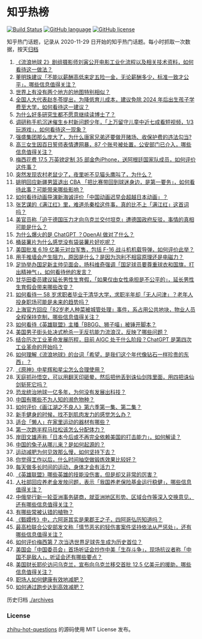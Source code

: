 # 知乎热榜
[![Build Status](https://github.com/ToWeLong/zhihu-hot-questions/workflows/CI/badge.svg)](https://github.com/ToWeLong/zhihu-hot-questions/actions)
[![GitHub language](https://img.shields.io/badge/language-golang-orange.svg)](https://golang.org/)
[![GitHub license](https://img.shields.io/github/license/ToWeLong/zhihu-hot-questions)](https://github.com/ToWeLong/zhihu-hot-questions/blob/main/LICENSE)

知乎热门话题，记录从 2020-11-29 日开始的知乎热门话题。每小时抓取一次数据，按天[归档](./archives)

<!-- BEGIN -->

1. [《流浪地球 2》剧组摄影师刘寅公开电影工业化流程以及相关技术资料，如何看待这一做法？](https://www.zhihu.com/question/587032038)
1. [董明珠建议「不能以薪酬高低来定五险一金，无论薪酬多少，标准一致才公平」，哪些信息值得关注？](https://www.zhihu.com/question/587068629)
1. [世界上有没有两个地方的地图特别相似？](https://www.zhihu.com/question/370622883)
1. [全国人大代表赵冬苓提出，为降低育儿成本，建议免除 2024 年后出生孩子学费至大学，如何看待这一建议？](https://www.zhihu.com/question/587069874)
1. [为什么好多研究生都不愿意继续读博士了？](https://www.zhihu.com/question/575717530)
1. [调研称手机沉迷催生乡村新问题少年，「上万留守儿童中近七成看短视频，1/3 玩游戏」，如何看待这一现象？](https://www.zhihu.com/question/586663166)
1. [强盛集团那么庞大了，为什么唐家兄弟还要做开赌场、收保护费的违法勾当?](https://www.zhihu.com/question/586670633)
1. [高三女生因百日誓师表情遭网暴，87 个账号被处置，公安部门已介入，哪些信息值得关注？](https://www.zhihu.com/question/587069428)
1. [梅西花费 17.5 万英镑定制 35 部金色iPhone，送阿根廷国家队成员，如何评价这件事？](https://www.zhihu.com/question/587084741)
1. [突然发现农村老鼠少了，夜里听不见猫头鹰叫了，为什么？](https://www.zhihu.com/question/565244381)
1. [姚明回应新疆男篮退出 CBA 「把比赛带回到球迷身边，是第一要务」，如何看待此事？可能带来哪些影响？](https://www.zhihu.com/question/586945687)
1. [如何看待动画导演新海诚评价「中国动画迟早会超越日本动画」？](https://www.zhihu.com/question/586547636)
1. [张艺谋的《满江红》里，难道杀秦桧这件事，真的比不上「满江红」这首词吗？](https://www.zhihu.com/question/580048880)
1. [美官员称「迫于德国压力才向乌克兰交付坦克」遭德国政府反驳，事情的真相可能是什么？](https://www.zhihu.com/question/586681783)
1. [为什么爆火的是 ChatGPT ？OpenAI 做对了什么？](https://www.zhihu.com/question/585105560)
1. [桶装薯片为什么感觉没有袋装薯片好吃呢？](https://www.zhihu.com/question/34146931)
1. [美国批准 6.19 亿美元对台军售，包括 F-16 战斗机机载导弹，如何评价此举？](https://www.zhihu.com/question/587130892)
1. [用手推墙会产生阻力，原因是什么？是因为泡利不相容原理还是电磁力？](https://www.zhihu.com/question/586347507)
1. [足协举办国足新主帅见面会，扬科维奇强调「国足球员要尊重球衣和国旗，打出精神气」，如何看待他的发言？](https://www.zhihu.com/question/586920676)
1. [甘华田委员建议延长男性生育假，「如果仅由女性承担是不公平的」，延长男性生育假会带来哪些改变？](https://www.zhihu.com/question/587068738)
1. [如何看待一 58 岁求职者毕业于清华大学，求职半年却「无人问津」？老年人投身职场可能是未来的趋势吗？](https://www.zhihu.com/question/586934951)
1. [上海官方回应「82岁老人种菜被城管处理」事件，系占用公共地块，物业人员全程保持克制，哪些信息值得关注？](https://www.zhihu.com/question/586907131)
1. [如何看待《英雄联盟》主播「BBGG、狮子喵」被锤开脚本？](https://www.zhihu.com/question/586774109)
1. [美国男子街头处决式枪杀一无反抗能力流浪汉，反映了哪些问题？](https://www.zhihu.com/question/586920411)
1. [结合历次工业革命发展历程，目前 AIGC 处于什么阶段？ChatGPT 是第四次工业革命的开始吗？](https://www.zhihu.com/question/586613997)
1. [如何理解《流浪地球》的台词「希望，是我们这个年代像钻石一样珍贵的东西」？](https://www.zhihu.com/question/586815860)
1. [《原神》中星辉和星尘怎么合理使用？](https://www.zhihu.com/question/449973992)
1. [天庭抓孙悟空，可以用翻天印砸晕，然后把他丢到诛仙剑阵里面，用四把诛仙剑斩死它吗？](https://www.zhihu.com/question/586574657)
1. [恐龙统治地球一亿多年，为何没有发展出科技？](https://www.zhihu.com/question/586549299)
1. [中国有哪些不为人知的濒危物种？](https://www.zhihu.com/question/363711872)
1. [如何评价《画江湖之不良人》第六季第一集、第二集？](https://www.zhihu.com/question/587069555)
1. [新手健身的时候，找不到肌肉发力的感觉怎么办？](https://www.zhihu.com/question/585685543)
1. [适合「懒人」在家里运动的器材有哪些？](https://www.zhihu.com/question/586158935)
1. [第一次跑半程马拉松该怎么分配体力？](https://www.zhihu.com/question/582256009)
1. [岸田文雄声称「日本今后或不再完全依赖美国的打击能力」，如何解读？](https://www.zhihu.com/question/587102655)
1. [中国的兔子从哪儿来？是如何起源的？](https://www.zhihu.com/question/585535865)
1. [运动减肥为何见效那么慢，如何坚持下去？](https://www.zhihu.com/question/586439857)
1. [你觉得工作以后，什么时间抽空做锻炼效果比较好？](https://www.zhihu.com/question/586292465)
1. [每天做多长时间的运动，身体才会有活力？](https://www.zhihu.com/question/585458903)
1. [《英雄联盟》哪些英雄的技能没伤害，但是却又非常的厉害？](https://www.zhihu.com/question/586679939)
1. [人社部回应养老金发放问题，表示「我国养老保险基金运行稳健」，哪些信息值得关注？](https://www.zhihu.com/question/587086236)
1. [中俄举行新一轮亚洲事务磋商，就亚洲地区形势、区域合作等深入交换意见，还有哪些信息值得关注？](https://www.zhihu.com/question/586676492)
1. [有哪些常被认错的植物？](https://www.zhihu.com/question/585363137)
1. [《甄嬛传》中，六阿哥其实是果郡王之子，四阿哥弘历知道吗？](https://www.zhihu.com/question/585909613)
1. [最高检联合公安部发文称「情节恶劣的轻伤害案件坚持依法从严惩处」，还有哪些信息值得关注？](https://www.zhihu.com/question/587084820)
1. [如何评价梅西第 7 次当选世界足球先生成为历史首位？](https://www.zhihu.com/question/586670146)
1. [美国会「中国委员会」首场听证会炒作中美「生存斗争」，现场抗议者称「中国不是敌人」，听证会还有哪些要点？](https://www.zhihu.com/question/586922668)
1. [美国财长耶伦访问乌克兰，宣布向乌克兰移交首批 12.5 亿美元的援助，哪些信息值得关注？](https://www.zhihu.com/question/586659704)
1. [职场人如何健康有效地减肥？](https://www.zhihu.com/question/582575044)
1. [如何通过跑步达到高效减肥？](https://www.zhihu.com/question/583519720)

<!-- END -->

历史归档 [./archives](./archives)


### License
[zhihu-hot-questions](https://github.com/towelong/zhihu-hot-questions) 的源码使用 MIT License 发布。